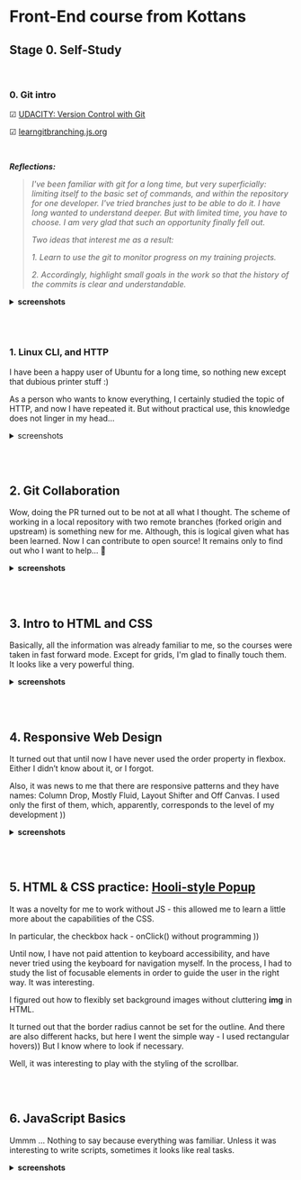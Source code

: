 # Front-End course from Kottans
## Stage 0. Self-Study

<br>

### 0. Git intro

&#9745; [UDACITY: Version Control with Git](https://www.udacity.com/course/version-control-with-git--ud123)

&#9745; [learngitbranching.js.org](https://learngitbranching.js.org/)


<br>

***Reflections:***
>*I've been familiar with git for a long time, but very superficially: limiting itself to the basic set of commands, and within the repository for one developer. I've tried branches just to be able to do it. I have long wanted to understand deeper. But with limited time, you have to choose. I am very glad that such an opportunity finally fell out.*
>
>*Two ideas that interest me as a result:*
>
>*1. Learn to use the git to monitor progress on my training projects.*
>
>*2. Accordingly, highlight small goals in the work so that the history of the commits is clear and understandable.*

<details>
  <summary>
    <b>screenshots</b>
  </summary>
  <img
    src="./screenshots/git-intro-udacity.png"
    alt="udacity screenshot"
    width="300">
  <img
    src="./screenshots/git-intro-learngitbranching.png"
    alt="learngitbranching screenshot"
    width="300">
</details>

<br><br>

### 1. Linux CLI, and HTTP

I have been a happy user of Ubuntu for a long time, so nothing new except that dubious printer stuff :)

As a person who wants to know everything, I certainly studied the topic of HTTP, and now I have repeated it. But without practical use, this knowledge does not linger in my head...

<details>
  <summary>
    <span>screenshots</span>
  </summary>

  <img
    src="./screenshots/linux-1.png"
    alt="linux quiz 1  screenshot"
    width="300">
  <img
    src="./screenshots/linux-2.png"
    alt="linux quiz 2 screenshot"
    width="300">
  <img
    src="./screenshots/linux-3.png"
    alt="linux quiz 3 screenshot"
    width="300">
  <img
    src="./screenshots/linux-4.png"
    alt="linux quiz 4 screenshot"
    width="300">
</details>

<br><br>

## 2. Git Collaboration

Wow, doing the PR turned out to be not at all what I thought. The scheme of working in a local repository with two remote branches (forked origin and upstream) is something new for me. Although, this is logical given what has been learned. Now I can contribute to open source!
It remains only to find out who I want to help... 	&#129300;

<details>
  <summary>
    <b>screenshots</b>
  </summary>
  <img src="./screenshots/git-collab-udacity.png" alt="udacity screenshot">
  <img src="./screenshots/git-collab-learngitbranching.png" alt="learngitbranching screenshot">
</details>

<br><br>

## 3. Intro to HTML and CSS

Basically, all the information was already familiar to me, so the courses were taken in fast forward mode. Except for grids, I'm glad to finally touch them. It looks like a very powerful thing.

<details>
  <summary>
    <b>screenshots</b>
  </summary>
  <img style="border: 1px solid grey" src="./screenshots/html_css_intro-1.png" alt="udacity screenshot">
  <img style="border: 1px solid grey" src="./screenshots/html_css_intro-2.png" alt="codeacademy screenshot">
  <img style="border: 1px solid grey" src="./screenshots/html_css_intro-3.png" alt="codeacademy screenshot">
</details>

<br><br>

## 4. Responsive Web Design

It turned out that until now I have never used the order property in flexbox. Either I didn’t know about it, or I forgot.

Also, it was news to me that there are responsive patterns and they have names: Column Drop, Mostly Fluid, Layout Shifter and Off Canvas. I used only the first of them, which, apparently, corresponds to the level of my development ))

<details>
  <summary>
    <b>screenshots</b>
  </summary>
  <img style="border: 1px solid grey" src="./screenshots/responsive_web_design-1.png" alt="udacity screenshot">
  <img src="./screenshots/responsive_web_design-2.png" alt="codeacademy screenshot">
</details>

<br><br>

## 5. HTML & CSS practice: [Hooli-style Popup](https://github.com/Iakow/hooli-popup)

It was a novelty for me to work without JS - this allowed me to learn a little more about the capabilities of the CSS.

In particular, the checkbox hack - onClick() without programming ))

Until now, I have not paid attention to keyboard accessibility, and have never tried using the keyboard for navigation myself. In the process, I had to study the list of focusable elements in order to guide the user in the right way. It was interesting.

I figured out how to flexibly set background images without cluttering **img** in HTML.

It turned out that the border radius cannot be set for the outline. And there are also different hacks, but here I went the simple way - I used rectangular hovers)) But I know where to look if necessary.

Well, it was interesting to play with the styling of the scrollbar.

<br><br>

## 6. JavaScript Basics

Ummm ... Nothing to say because everything was familiar. Unless it was interesting to write scripts, sometimes it looks like real tasks.

<details>
  <summary>
    <b>screenshots</b>
  </summary>
  <img style="border: 1px solid grey" src="./screenshots/js_basics-1.png" alt="udacity screenshot">
  <img src="./screenshots/js_basics-2.png" alt="codeacademy screenshot">
</details>

